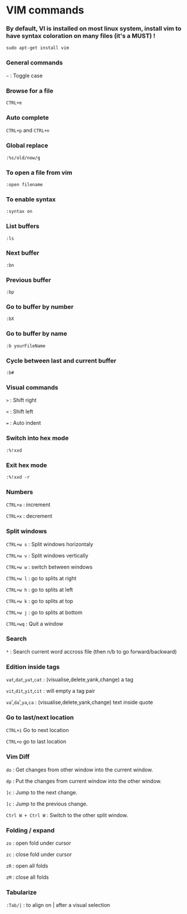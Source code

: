 VIM commands
==============

### By default, VI is installed on most linux system, install vim to have syntax coloration on many files (it's a MUST) !
`sudo apt-get install vim`  

### General commands
`~` : Toggle case

### Browse for a file
`CTRL+e`

### Auto complete 
`CTRL+p` and `CTRL+n`

### Global replace
`:%s/old/new/g`

### To open a file from vim
`:open filename`

### To enable syntax
`:syntax on`

### List buffers
`:ls`

### Next buffer
`:bn`

### Previous buffer
`:bp`

### Go to buffer by number
`:bX`

### Go to buffer by name
`:b yourFileName`

### Cycle between last and current buffer
`:b#`

### Visual commands
`>` : Shift right

`<` : Shift left

`=` : Auto indent

### Switch into hex mode

`:%!xxd`

### Exit hex mode

`:%!xxd -r`

### Numbers
`CTRL+a` : increment

`CTRL+x` : decrement

### Split windows
`CTRL+w s` : Split windows horizontaly

`CTRL+w v` : Split windows vertically

`CTRL+w w` : switch between windows

`CTRL+w l` : go to splits at right

`CTRL+w h` : go to splits at left

`CTRL+w k` : go to splits at top

`CTRL+w j` : go to splits at bottom

`CTRL+wq` : Quit a window

### Search
`*` : Search current word accross file (then n/b to go forward/backward)

### Edition inside tags
`vat`,`dat`,`yat`,`cat` : (visualise,delete,yank,change) a tag

`vit`,`dit`,`yit`,`cit` : will empty a tag pair 

`va`',`da`',`ya`,`ca` : (visualise,delete,yank,change) text inside quote

### Go to last/next location

`CTRL+i` Go to next location

`CTRL+o` go to last location

### Vim Diff
`do` : Get changes from other window into the current window.

`dp` : Put the changes from current window into the other window.

`]c` : Jump to the next change.

`[c` : Jump to the previous change.

`Ctrl W + Ctrl W` : Switch to the other split window.


### Folding / expand
`zo` : open fold under cursor

`zc` : close fold under cursor

`zR` : open all folds

`zM` : close all folds

### Tabularize

`:Tab/|` : to align on | after a visual selection
